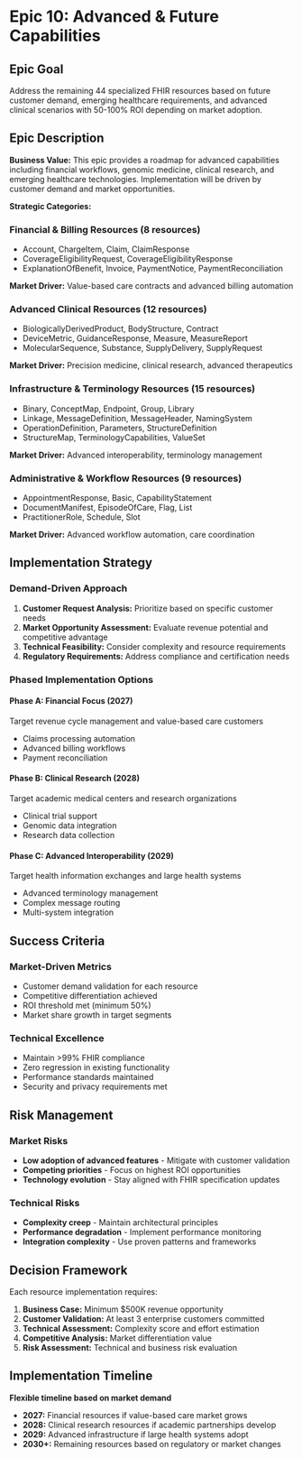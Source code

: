 # Epic 10: Advanced & Future Capabilities

## Epic Goal

Address the remaining 44 specialized FHIR resources based on future customer demand, emerging healthcare requirements, and advanced clinical scenarios with 50-100% ROI depending on market adoption.

## Epic Description

**Business Value:**
This epic provides a roadmap for advanced capabilities including financial workflows, genomic medicine, clinical research, and emerging healthcare technologies. Implementation will be driven by customer demand and market opportunities.

**Strategic Categories:**

### Financial & Billing Resources (8 resources)
- Account, ChargeItem, Claim, ClaimResponse
- CoverageEligibilityRequest, CoverageEligibilityResponse
- ExplanationOfBenefit, Invoice, PaymentNotice, PaymentReconciliation

**Market Driver:** Value-based care contracts and advanced billing automation

### Advanced Clinical Resources (12 resources)
- BiologicallyDerivedProduct, BodyStructure, Contract
- DeviceMetric, GuidanceResponse, Measure, MeasureReport
- MolecularSequence, Substance, SupplyDelivery, SupplyRequest

**Market Driver:** Precision medicine, clinical research, advanced therapeutics

### Infrastructure & Terminology Resources (15 resources)
- Binary, ConceptMap, Endpoint, Group, Library
- Linkage, MessageDefinition, MessageHeader, NamingSystem
- OperationDefinition, Parameters, StructureDefinition
- StructureMap, TerminologyCapabilities, ValueSet

**Market Driver:** Advanced interoperability, terminology management

### Administrative & Workflow Resources (9 resources)
- AppointmentResponse, Basic, CapabilityStatement
- DocumentManifest, EpisodeOfCare, Flag, List
- PractitionerRole, Schedule, Slot

**Market Driver:** Advanced workflow automation, care coordination

## Implementation Strategy

### Demand-Driven Approach
1. **Customer Request Analysis:** Prioritize based on specific customer needs
2. **Market Opportunity Assessment:** Evaluate revenue potential and competitive advantage
3. **Technical Feasibility:** Consider complexity and resource requirements
4. **Regulatory Requirements:** Address compliance and certification needs

### Phased Implementation Options

#### Phase A: Financial Focus (2027)
Target revenue cycle management and value-based care customers
- Claims processing automation
- Advanced billing workflows
- Payment reconciliation

#### Phase B: Clinical Research (2028)
Target academic medical centers and research organizations
- Clinical trial support
- Genomic data integration
- Research data collection

#### Phase C: Advanced Interoperability (2029)
Target health information exchanges and large health systems
- Advanced terminology management
- Complex message routing
- Multi-system integration

## Success Criteria

### Market-Driven Metrics
- Customer demand validation for each resource
- Competitive differentiation achieved
- ROI threshold met (minimum 50%)
- Market share growth in target segments

### Technical Excellence
- Maintain >99% FHIR compliance
- Zero regression in existing functionality
- Performance standards maintained
- Security and privacy requirements met

## Risk Management

### Market Risks
- **Low adoption of advanced features** - Mitigate with customer validation
- **Competing priorities** - Focus on highest ROI opportunities
- **Technology evolution** - Stay aligned with FHIR specification updates

### Technical Risks
- **Complexity creep** - Maintain architectural principles
- **Performance degradation** - Implement performance monitoring
- **Integration complexity** - Use proven patterns and frameworks

## Decision Framework

Each resource implementation requires:
1. **Business Case:** Minimum $500K revenue opportunity
2. **Customer Validation:** At least 3 enterprise customers committed
3. **Technical Assessment:** Complexity score and effort estimation
4. **Competitive Analysis:** Market differentiation value
5. **Risk Assessment:** Technical and business risk evaluation

## Implementation Timeline

**Flexible timeline based on market demand**

- **2027:** Financial resources if value-based care market grows
- **2028:** Clinical research resources if academic partnerships develop
- **2029:** Advanced infrastructure if large health systems adopt
- **2030+:** Remaining resources based on regulatory or market changes